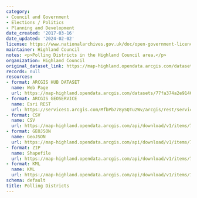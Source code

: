 ```yaml
---
category:
- Council and Government
- Elections / Politics
- Planning and Development
date_created: '2017-03-16'
date_updated: '2024-02-02'
license: https://www.nationalarchives.gov.uk/doc/open-government-licence/version/3/
maintainer: Highland Council
notes: <p>Polling Districts in the Highland Council area.</p>
organization: Highland Council
original_dataset_link: https://map-highland.opendata.arcgis.com/datasets/77fa374a2e9146e2afdd3690e650d50e_0
records: null
resources:
- format: ARCGIS HUB DATASET
  name: Web Page
  url: https://map-highland.opendata.arcgis.com/datasets/77fa374a2e9146e2afdd3690e650d50e_0
- format: ARCGIS GEOSERVICE
  name: Esri REST
  url: https://services1.arcgis.com/MfbPb778y5QTu2Wv/arcgis/rest/services/PollingDistricts/FeatureServer/0
- format: CSV
  name: CSV
  url: https://map-highland.opendata.arcgis.com/api/download/v1/items/77fa374a2e9146e2afdd3690e650d50e/csv?layers=0
- format: GEOJSON
  name: GeoJSON
  url: https://map-highland.opendata.arcgis.com/api/download/v1/items/77fa374a2e9146e2afdd3690e650d50e/geojson?layers=0
- format: ZIP
  name: Shapefile
  url: https://map-highland.opendata.arcgis.com/api/download/v1/items/77fa374a2e9146e2afdd3690e650d50e/shapefile?layers=0
- format: KML
  name: KML
  url: https://map-highland.opendata.arcgis.com/api/download/v1/items/77fa374a2e9146e2afdd3690e650d50e/kml?layers=0
schema: default
title: Polling Districts
---
```

